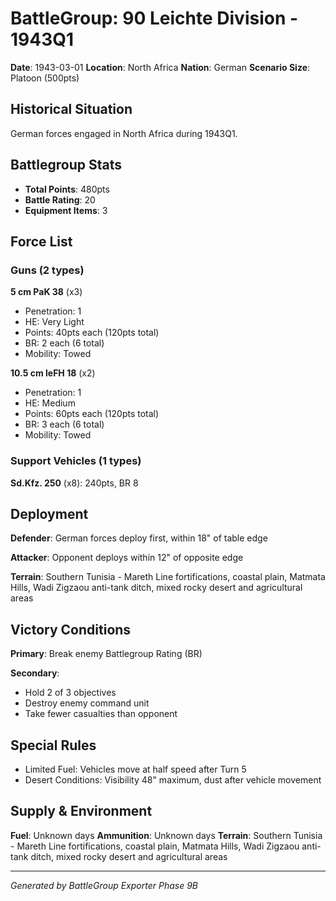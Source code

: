 # BattleGroup: 90 Leichte Division - 1943Q1

**Date**: 1943-03-01
**Location**: North Africa
**Nation**: German
**Scenario Size**: Platoon (500pts)

## Historical Situation

German forces engaged in North Africa during 1943Q1.

## Battlegroup Stats

- **Total Points**: 480pts
- **Battle Rating**: 20
- **Equipment Items**: 3

## Force List

### Guns (2 types)

**5 cm PaK 38** (x3)
- Penetration: 1
- HE: Very Light
- Points: 40pts each (120pts total)
- BR: 2 each (6 total)
- Mobility: Towed

**10.5 cm leFH 18** (x2)
- Penetration: 1
- HE: Medium
- Points: 60pts each (120pts total)
- BR: 3 each (6 total)
- Mobility: Towed

### Support Vehicles (1 types)

**Sd.Kfz. 250** (x8): 240pts, BR 8

## Deployment

**Defender**: German forces deploy first, within 18" of table edge

**Attacker**: Opponent deploys within 12" of opposite edge

**Terrain**: Southern Tunisia - Mareth Line fortifications, coastal plain, Matmata Hills, Wadi Zigzaou anti-tank ditch, mixed rocky desert and agricultural areas

## Victory Conditions

**Primary**: Break enemy Battlegroup Rating (BR)

**Secondary**:
- Hold 2 of 3 objectives
- Destroy enemy command unit
- Take fewer casualties than opponent

## Special Rules

- Limited Fuel: Vehicles move at half speed after Turn 5
- Desert Conditions: Visibility 48" maximum, dust after vehicle movement

## Supply & Environment

**Fuel**: Unknown days
**Ammunition**: Unknown days
**Terrain**: Southern Tunisia - Mareth Line fortifications, coastal plain, Matmata Hills, Wadi Zigzaou anti-tank ditch, mixed rocky desert and agricultural areas

---

*Generated by BattleGroup Exporter Phase 9B*
